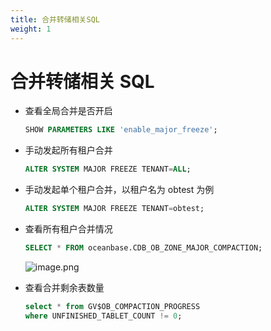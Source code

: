 ```yaml
---
title: 合并转储相关SQL
weight: 1
---
```

# 合并转储相关 SQL

- 查看全局合并是否开启

  ```sql
  SHOW PARAMETERS LIKE 'enable_major_freeze';
  ```

- 手动发起所有租户合并

  ```sql
  ALTER SYSTEM MAJOR FREEZE TENANT=ALL;
  ```

- 手动发起单个租户合并，以租户名为 obtest 为例

  ```sql
  ALTER SYSTEM MAJOR FREEZE TENANT=obtest;
  ```

- 查看所有租户合并情况

  ```sql
  SELECT * FROM oceanbase.CDB_OB_ZONE_MAJOR_COMPACTION;
  ```

  ![image.png](https://intranetproxy.alipay.com/skylark/lark/0/2023/png/65656351/1684814629058-117ce5cb-441f-4d9b-9fc8-1dc089113d79.png#clientId=u0f7d1ad4-4356-4&from=paste&height=441&id=uab8c9c6f&originHeight=882&originWidth=1918&originalType=binary&ratio=2&rotation=0&showTitle=false&size=245583&status=done&style=none&taskId=u651af399-c2f5-4af0-a7f4-9eaf99b57f7&title=&width=959)

- 查看合并剩余表数量

  ```sql
  select * from GV$OB_COMPACTION_PROGRESS 
  where UNFINISHED_TABLET_COUNT != 0;
  ```
